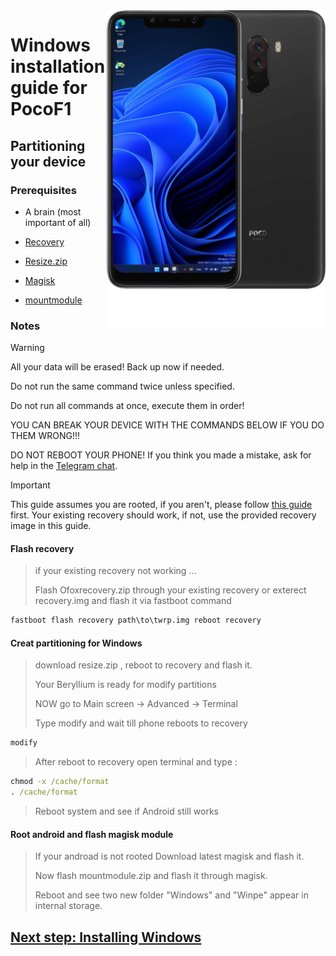<img align="right" src="beryllium.png" width="350" alt="Windows installation on beryllium">


# Windows installation guide for PocoF1

## Partitioning your device

### Prerequisites
- A brain (most important of all)

- [Recovery]([Ofoxrecovery.zip](https://drive.google.com/file/d/1ZMjx6lC7uB1bTy6NXKjwKkLmKUEywKxu/view?usp=drive_link))

- [Resize.zip](Resize.zip)

- [Magisk](https://github.com/topjohnwu/Magisk/releases/download/v27.0/Magisk-v27.0.apk)

- [mountmodule](mountmodule.zip)

### Notes
> [!WARNING]  
> All your data will be erased! Back up now if needed.
> 
> Do not run the same command twice unless specified.
>  
> Do not run all commands at once, execute them in order!
>
> YOU CAN BREAK YOUR DEVICE WITH THE COMMANDS BELOW IF YOU DO THEM WRONG!!!
>
> DO NOT REBOOT YOUR PHONE! If you think you made a mistake, ask for help in the [Telegram chat](https://t.me/WinOnF1).


> [!IMPORTANT]
> This guide assumes you are rooted, if you aren't, please follow [this guide](root.md) first.
> Your existing recovery should work, if not,  use the provided recovery image in this guide. 

#### Flash recovery
> if your existing recovery not working ...
> 
> Flash Ofoxrecovery.zip through your existing recovery
> or
> exterect recovery.img and flash it via fastboot command
```cmd
fastboot flash recovery path\to\twrp.img reboot recovery
```

#### Creat partitioning for Windows
> download resize.zip , reboot to recovery and flash it.
> 
> Your Beryllium is ready for modify partitions
> 
> NOW go to Main screen -> Advanced -> Terminal
> 
> Type   modify   and wait till phone reboots to recovery 
```cmd
modify
```
> After reboot to recovery open terminal and type :
```cmd
chmod -x /cache/format
. /cache/format
```
> Reboot system and see if Android still works

#### Root android and flash magisk module
> If your androad is not rooted Download latest magisk and flash it.
>
> Now flash mountmodule.zip and flash it through magisk.
>
> Reboot and see two new folder "Windows" and "Winpe" appear in internal storage. 


## [Next step: Installing Windows](/guide/NEW2-install.md)























